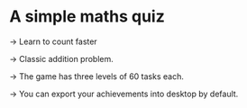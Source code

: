 # A simple maths quiz

-> Learn to count faster

-> Classic addition problem.

-> The game has three levels of 60 tasks each.

-> You can export your achievements into desktop by default.